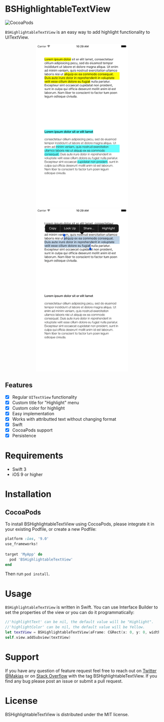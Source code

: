 # BSHighlightableTextView

![CocoaPods](https://img.shields.io/badge/pod-v1.0.1-blue.svg)

`BSHighlightableTextView` is an easy way to add highlight functionality to UITextView.

<div align="center">
    <img src="https://raw.githubusercontent.com/danmunoz/danmunoz.github.io/master/Assets/BSHighlightableTextView/SC1.png" height="534" width="300"">
    <img src="https://raw.githubusercontent.com/danmunoz/danmunoz.github.io/master/Assets/BSHighlightableTextView/SC2.png" height="534" width="300"">
</div>

## Features

- [x] Regular `UITextView` functionality
- [x] Custom title for "Highlight" menu
- [x] Custom color for highlight
- [x] Easy implementation
- [x] Works with attributted text without changing format
- [x] Swift
- [x] CocoaPods support
- [x] Persistence

# Requirements

 - Swift 3
 - iOS 9 or higher


# Installation

## CocoaPods
To install BSHighlightableTextView using CocoaPods, please integrate it in your existing Podfile, or create a new Podfile:

```ruby
platform :ios, '9.0'
use_frameworks!

target 'MyApp' do
  pod 'BSHighlightableTextView'
end
```

Then run `pod install`.

# Usage
`BSHighlightableTextView` is written in Swift. You can use Interface Builder to set the properties of the view or you can do it programmatically:

```swift
//'highlightText' can be nil, the default value will be "Highlight".
//'highlightColor' can be nil, the default value will be Yellow.
let textView = BSHighlightableTextView(aFrame: CGRect(x: 0, y: 0, width: 100, height: 100), aTextContainer: nil, identifier: "myTextView1", highlightText: "Highlight", highlightColor: UIColor.red)
self.view.addSubview(textView)

```

# Support
If you have any question of feature request feel free to reach out on [Twitter](http://www.twitter.com/Makias) [@Makias](http://www.twitter.com/Makias) or on [Stack Overflow](http://stackoverflow.com) with the tag BSHighlightableTextView. If you find any bug please post an issue or submit a pull request.

# License

BSHighlightableTextView is distributed under the MIT license.

